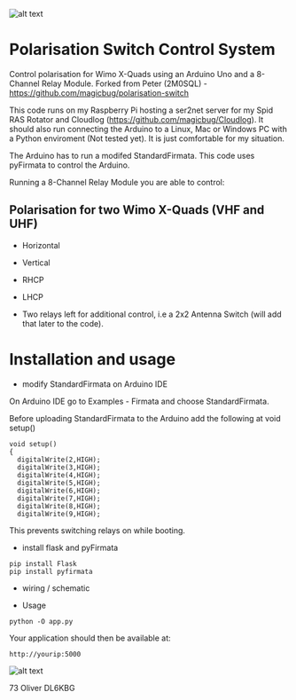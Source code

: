 
![alt text](https://user-images.githubusercontent.com/34808184/98468683-e34d9900-21db-11eb-9373-c8a89108a057.jpg)

# Polarisation Switch Control System
Control polarisation for Wimo X-Quads using an Arduino Uno and a 8-Channel Relay Module. 
Forked from Peter (2M0SQL) - https://github.com/magicbug/polarisation-switch

This code runs on my Raspberry Pi hosting a ser2net server for my Spid RAS Rotator and Cloudlog (https://github.com/magicbug/Cloudlog).
It should also run connecting the Arduino to a Linux, Mac or Windows PC with a Python enviroment (Not tested yet). It is just comfortable for my situation.

The Arduino has to run a modifed StandardFirmata. This code uses pyFirmata to control the Arduino.

Running a 8-Channel Relay Module you are able to control:

## Polarisation for two Wimo X-Quads (VHF and UHF)
* Horizontal 
* Vertical
* RHCP
* LHCP

* Two relays left for additional control, i.e a 2x2 Antenna Switch (will add that later to the code). 

# Installation and usage

* modify StandardFirmata on Arduino IDE

On Arduino IDE go to Examples - Firmata and choose StandardFirmata.

Before uploading StandardFirmata to the Arduino add the following at void setup()

```
void setup()
{
  digitalWrite(2,HIGH);
  digitalWrite(3,HIGH);
  digitalWrite(4,HIGH);
  digitalWrite(5,HIGH);
  digitalWrite(6,HIGH);
  digitalWrite(7,HIGH);
  digitalWrite(8,HIGH);
  digitalWrite(9,HIGH);
```

This prevents switching relays on while booting.

* install flask and pyFirmata

```
pip install Flask
pip install pyfirmata
```

* wiring / schematic

* Usage

```
python -O app.py
```

Your application should then be available at:
```
http://yourip:5000
```

![alt text](https://user-images.githubusercontent.com/34808184/98482214-2f123980-2200-11eb-9690-1057b1e2b93e.png)


73 Oliver DL6KBG
